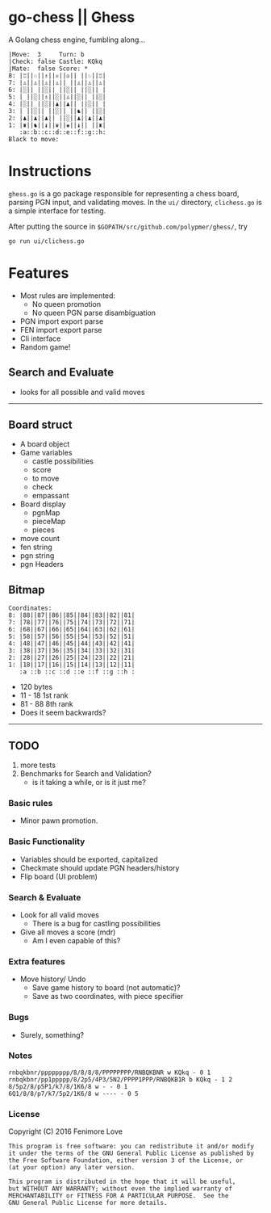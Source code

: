 # go-chess || Ghess
A Golang chess engine, fumbling along... 

    |Move:  3     Turn: b
    |Check: false Castle: KQkq
    |Mate:  false Score: *
    8: |♖||♘||♗||♕||♔|| ||♘||♖|
    7: |♙||♙||♙||♙|| ||♙||♙||♙|
    6: |░|| ||░|| ||░|| ||░|| |
    5: | ||░||♗||░||♙||░|| ||░|
    4: |░|| ||░||♟||♟|| ||░|| |
    3: | ||░|| ||░|| ||♞|| ||░|
    2: |♟||♟||♟|| ||░||♟||♟||♟|
    1: |♜||♞||♝||♛||♚||♝|| ||♜|
       :a::b::c::d::e::f::g::h:
    Black to move: 


# Instructions
`ghess.go` is a go package responsible for representing a chess board, parsing PGN input, and validating moves. In the `ui/` directory, `clichess.go` is a simple interface for testing.

After putting the source in `$GOPATH/src/github.com/polypmer/ghess/`, try

    go run ui/clichess.go

# Features
- Most rules are implemented:
  * No queen promotion
  * No queen PGN parse disambiguation
- PGN import export parse
- FEN import export parse
- Cli interface
- Random game!

## Search and Evaluate

- looks for all possible and valid moves


<hr>

## Board struct
- A board object
- Game variables
  * castle possibilities
  * score
  * to move
  * check
  * empassant
- Board display
  * pgnMap
  * pieceMap
  * pieces
- move count
- fen string
- pgn string
- pgn Headers

## Bitmap

    Coordinates:
    8: |88||87||86||85||84||83||82||81|
    7: |78||77||76||75||74||73||72||71|
    6: |68||67||66||65||64||63||62||61|
    5: |58||57||56||55||54||53||52||51|
    4: |48||47||46||45||44||43||42||41|
    3: |38||37||36||35||34||33||32||31|
    2: |28||27||26||25||24||23||22||21|
    1: |18||17||16||15||14||13||12||11|
       :a ::b ::c ::d ::e ::f ::g ::h :

- 120 bytes
- 11 - 18 1st rank
- 81 - 88 8th rank
- Does it seem backwards?

<hr>

## TODO

1. more tests
2. Benchmarks for Search and Validation?
   * is it taking a while, or is it just me?

### Basic rules

- Minor pawn promotion.

### Basic Functionality

- Variables should be exported, capitalized
- Checkmate should update PGN headers/history
- Flip board (UI problem)

### Search & Evaluate

- Look for all valid moves
   * There is a bug for castling possibilities
- Give all moves a score (mdr)
   * Am I even capable of this?
   
### Extra features

- Move history/ Undo
  * Save game history to board (not automatic)?
  * Save as two coordinates, with piece specifier

### Bugs

- Surely, something?

### Notes

    rnbqkbnr/pppppppp/8/8/8/8/PPPPPPPP/RNBQKBNR w KQkq - 0 1
    rnbqkbnr/pp1ppppp/8/2p5/4P3/5N2/PPPP1PPP/RNBQKB1R b KQkq - 1 2
	8/5p2/8/p5P1/k7/8/1K6/8 w - - 0 1
	6Q1/8/8/p7/k7/5p2/1K6/8 w ---- - 0 5


### License

Copyright (C) 2016 Fenimore Love

    This program is free software: you can redistribute it and/or modify
    it under the terms of the GNU General Public License as published by
    the Free Software Foundation, either version 3 of the License, or
    (at your option) any later version.

    This program is distributed in the hope that it will be useful,
    but WITHOUT ANY WARRANTY; without even the implied warranty of
    MERCHANTABILITY or FITNESS FOR A PARTICULAR PURPOSE.  See the
    GNU General Public License for more details.

